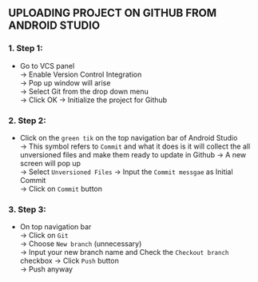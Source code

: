 ## UPLOADING PROJECT ON GITHUB FROM ANDROID STUDIO

### 1. Step 1:
- Go to VCS panel   
-> Enable Version Control Integration  
-> Pop up window will arise   
-> Select Git from the drop down menu  
-> Click OK -> Initialize the project for Github

### 2. Step 2:
- Click on the `green tik` on the top navigation bar of Android Studio  
-> This symbol refers to `Commit` and what it does is it will collect the 
all unversioned files and make them ready to update in Github
-> A new screen will pop up  
-> Select `Unversioned Files`
-> Input the `Commit messgae` as Initial Commit  
-> Click on `Commit` button 

### 3. Step 3:
-  On top navigation bar  
-> Click on `Git`  
-> Choose `New branch` (unnecessary)  
-> Input your new branch name and Check the `Checkout branch` checkbox
-> Click `Push` button  
-> Push anyway 